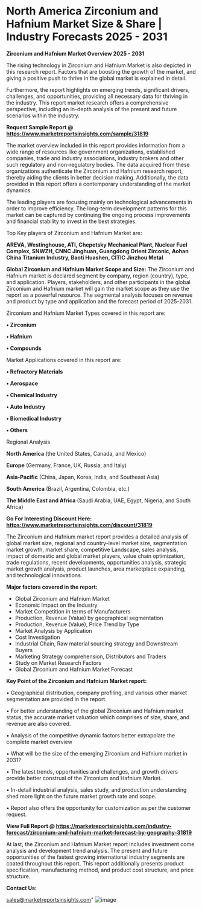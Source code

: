  # North America Zirconium and Hafnium Market Size & Share | Industry Forecasts 2025 - 2031

<Strong> Zirconium and Hafnium Market Overview 2025 - 2031</strong>

The rising technology in Zirconium and Hafnium Market is also depicted in this research report. Factors that are boosting the growth of the market, and giving a positive push to thrive in the global market is explained in detail.

Furthermore, the report highlights on emerging trends, significant drivers, challenges, and opportunities, providing all necessary data for thriving in the industry. This report market research offers a comprehensive perspective, including an in-depth analysis of the present and future scenarios within the industry.

<strong>Request Sample Report @ <a href=https://www.marketreportsinsights.com/sample/31819>https://www.marketreportsinsights.com/sample/31819</a></strong>

The market overview included in this report provides information from a wide range of resources like government organizations, established companies, trade and industry associations, industry brokers and other such regulatory and non-regulatory bodies. The data acquired from these organizations authenticate the Zirconium and Hafnium research report, thereby aiding the clients in better decision making. Additionally, the data provided in this report offers a contemporary understanding of the market dynamics.

The leading players are focusing mainly on technological advancements in order to improve efficiency. The long-term development patterns for this market can be captured by continuing the ongoing process improvements and financial stability to invest in the best strategies.

Top Key players of Zirconium and Hafnium Market are:

<strong>AREVA, Westinghouse, ATI, Chepetsky Mechanical Plant, Nuclear Fuel Complex, SNWZH, CNNC Jinghuan, Guangdong Orient Zirconic, Aohan China Titanium Industry, Baoti Huashen, CITIC Jinzhou Metal</strong>

<strong><b>Global Zirconium and Hafnium Market Scope and Size:</b></strong>
The Zirconium and Hafnium market is declared segment by company, region (country), type, and application. Players, stakeholders, and other participants in the global Zirconium and Hafnium market will gain the market scope as they use the report as a powerful resource. The segmental analysis focuses on revenue and product by type and application and the forecast period of 2025-2031.

Zirconium and Hafnium Market Types covered in this report are:

<strong>• Zirconium

• Hafnium

• Compounds</strong>

Market Applications covered in this report are:

<strong>• Refractory Materials

• Aerospace

• Chemical Industry

• Auto Industry

• Biomedical Industry

• Others</strong> 

Regional Analysis

<strong>North America</strong> (the United States, Canada, and Mexico)

<strong>Europe</strong> (Germany, France, UK, Russia, and Italy)

<strong>Asia-Pacific</strong> (China, Japan, Korea, India, and Southeast Asia)

<strong>South America</strong> (Brazil, Argentina, Colombia, etc.)

<strong>The Middle East and Africa</strong> (Saudi Arabia, UAE, Egypt, Nigeria, and South Africa)

<strong>Go For Interesting Discount Here: <a href=https://www.marketreportsinsights.com/discount/31819>https://www.marketreportsinsights.com/discount/31819</a></strong>

The Zirconium and Hafnium market report provides a detailed analysis of global market size, regional and country-level market size, segmentation market growth, market share, competitive Landscape, sales analysis, impact of domestic and global market players, value chain optimization, trade regulations, recent developments, opportunities analysis, strategic market growth analysis, product launches, area marketplace expanding, and technological innovations.

<strong><b>Major factors covered in the report:</b></strong>
<ul>
  <li>Global Zirconium and Hafnium Market </li>
  <li>Economic Impact on the Industry</li>
  <li>Market Competition in terms of Manufacturers</li>
  <li>Production, Revenue (Value) by geographical segmentation</li>
  <li>Production, Revenue (Value), Price Trend by Type</li>
  <li>Market Analysis by Application</li>
  <li>Cost Investigation</li>
  <li>Industrial Chain, Raw material sourcing strategy and Downstream Buyers</li>
  <li>Marketing Strategy comprehension, Distributors and Traders</li>
  <li>Study on Market Research Factors</li>
  <li>Global Zirconium and Hafnium Market Forecast</li>
</ul>

<strong><b>Key Point of the Zirconium and Hafnium Market report:</b></strong>

• Geographical distribution, company profiling, and various other market segmentation are provided in the report.

• For better understanding of the global Zirconium and Hafnium market status, the accurate market valuation which comprises of size, share, and revenue are also covered.

• Analysis of the competitive dynamic factors better extrapolate the complete market overview

• What will be the size of the emerging Zirconium and Hafnium market in 2031?

• The latest trends, opportunities and challenges, and growth drivers provide better construal of the Zirconium and Hafnium Market.

• In-detail industrial analysis, sales study, and production understanding shed more light on the future market growth rate and scope.

• Report also offers the opportunity for customization as per the customer request.

<strong><b>View Full Report @ <a href=https://marketreportsinsights.com/industry-forecast/zirconium-and-hafnium-market-forecast-by-geography-31819>https://marketreportsinsights.com/industry-forecast/zirconium-and-hafnium-market-forecast-by-geography-31819</a></b></strong>


At last, the Zirconium and Hafnium Market report includes investment come analysis and development trend analysis. The present and future opportunities of the fastest growing international industry segments are coated throughout this report. This report additionally presents product specification, manufacturing method, and product cost structure, and price structure.

<strong>Contact Us:</strong>

sales@marketreportsinsights.com"
![image](https://github.com/user-attachments/assets/296309ec-afbc-460a-a31c-f39ceb72c152)
